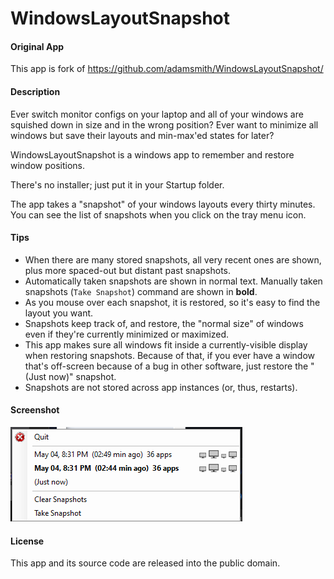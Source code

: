 WindowsLayoutSnapshot
=====================

#### Original App

This app is fork of <https://github.com/adamsmith/WindowsLayoutSnapshot/>

#### Description

Ever switch monitor configs on your laptop and all of your windows are squished down in size and in the wrong position?  Ever want to minimize all windows but save their layouts and min-max'ed states for later?

WindowsLayoutSnapshot is a windows app to remember and restore window positions.

There's no installer; just put it in your Startup folder.

The app takes a "snapshot" of your windows layouts every thirty minutes.  You can see the list of snapshots when you click on the tray menu icon.

#### Tips

* When there are many stored snapshots, all very recent ones are shown, plus more spaced-out but distant past snapshots.
* Automatically taken snapshots are shown in normal text.  Manually taken snapshots (`Take Snapshot`) command are shown in **bold**.
* As you mouse over each snapshot, it is restored, so it's easy to find the layout you want.
* Snapshots keep track of, and restore, the "normal size" of windows even if they're currently minimized or maximized.
* This app makes sure all windows fit inside a currently-visible display when restoring snapshots.  Because of that, if you ever have a window that's off-screen because of a bug in other software, just restore the "(Just now)" snapshot.
* Snapshots are not stored across app instances (or, thus, restarts).

#### Screenshot
<img src="https://raw.githubusercontent.com/Hursev/WindowsLayoutSnapshot/master/screenshot.png" />

#### License
This app and its source code are released into the public domain.